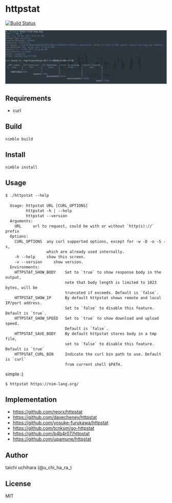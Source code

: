 # httpstat

[![Build Status](https://travis-ci.com/ucpr/httpstat.svg?branch=master)](https://travis-ci.com/ucpr/httpstat)

![image](Screenshot.png "image")

## Requirements
- curl

## Build
```
nimble build
```

## Install
```
nimble install
```

## Usage
```
$ ./httpstat --help

  Usage: httpstat URL [CURL_OPTIONS]
         httpstat -h | --help
         httpstat --version
  Arguments:
    URL     url to request, could be with or without `http(s)://` prefix
  Options:
    CURL_OPTIONS  any curl supported options, except for -w -D -o -S -s,
                  which are already used internally.
    -h --help     show this screen.
    -v --version     show version.
  Environments:
    HTTPSTAT_SHOW_BODY    Set to `true` to show response body in the output,
                          note that body length is limited to 1023 bytes, will be
                          truncated if exceeds. Default is `false`.
    HTTPSTAT_SHOW_IP      By default httpstat shows remote and local IP/port address.
                          Set to `false` to disable this feature. Default is `true`.
    HTTPSTAT_SHOW_SPEED   Set to `true` to show download and upload speed.
                          Default is `false`.
    HTTPSTAT_SAVE_BODY    By default httpstat stores body in a tmp file,
                          set to `false` to disable this feature. Default is `true`
    HTTPSTAT_CURL_BIN     Indicate the curl bin path to use. Default is `curl`
                          from current shell $PATH.
```

 simple :)
```
$ httpstat https://nim-lang.org/
```

## Implementation
- https://github.com/reorx/httpstat
- https://github.com/davecheney/httpstat
- https://github.com/yosuke-furukawa/httpstat
- https://github.com/tcnksm/go-httpstat
- https://github.com/b4b4r07/httpstat
- https://github.com/upamune/httpstat

## Author
taichi uchihara (@u_chi_ha_ra_)

## License
MIT
